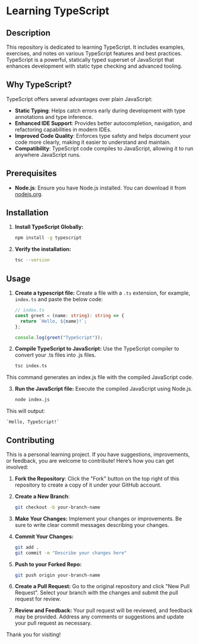 # Learning TypeScript

## Description

This repository is dedicated to learning TypeScript. It includes examples, exercises, and notes on various TypeScript features and best practices. TypeScript is a powerful, statically typed superset of JavaScript that enhances development with static type checking and advanced tooling.

## Why TypeScript?

TypeScript offers several advantages over plain JavaScript:

- **Static Typing**: Helps catch errors early during development with type annotations and type inference.
- **Enhanced IDE Support**: Provides better autocompletion, navigation, and refactoring capabilities in modern IDEs.
- **Improved Code Quality**: Enforces type safety and helps document your code more clearly, making it easier to understand and maintain.
- **Compatibility**: TypeScript code compiles to JavaScript, allowing it to run anywhere JavaScript runs.

## Prerequisites

- **Node.js**: Ensure you have Node.js installed. You can download it from [nodejs.org](https://nodejs.org/).

## Installation

1. **Install TypeScript Globally:**

   ```bash
   npm install -g typescript
   ```

2. **Verify the installation:**
   ```bash
   tsc --version
   ```

## Usage

1. **Create a typescript file:**
   Create a file with a `.ts` extension, for example, `index.ts` and paste the below code:

   ```typescript
   // index.ts
   const greet = (name: string): string => {
     return `Hello, ${name}!`;
   };

   console.log(greet("TypeScript"));
   ```

2. **Compile TypeScript to JavaScript:**
   Use the TypeScript compiler to convert your .ts files into .js files.

   ```bash
   tsc index.ts
   ```

This command generates an index.js file with the compiled JavaScript code.

3. **Run the JavaScript file:**
   Execute the compiled JavaScript using Node.js.

   ```bash
   node index.js
   ```

This will output:

    `Hello, TypeScript!`

## Contributing

This is a personal learning project. If you have suggestions, improvements, or feedback, you are welcome to contribute! Here’s how you can get involved:

1. **Fork the Repository**: Click the "Fork" button on the top right of this repository to create a copy of it under your GitHub account.

2. **Create a New Branch**:

   ```bash
   git checkout -b your-branch-name
   ```

3. **Make Your Changes:** Implement your changes or improvements. Be sure to write clear commit messages describing your changes.

4. **Commit Your Changes:**

   ```bash
   git add .
   git commit -m "Describe your changes here"

   ```

5. **Push to your Forked Repo:**

   ```bash
   git push origin your-branch-name
   ```

6. **Create a Pull Request:** Go to the original repository and click "New Pull Request". Select your branch with the changes and submit the pull request for review.

7. **Review and Feedback:** Your pull request will be reviewed, and feedback may be provided. Address any comments or suggestions and update your pull request as necessary.

Thank you for visiting!
